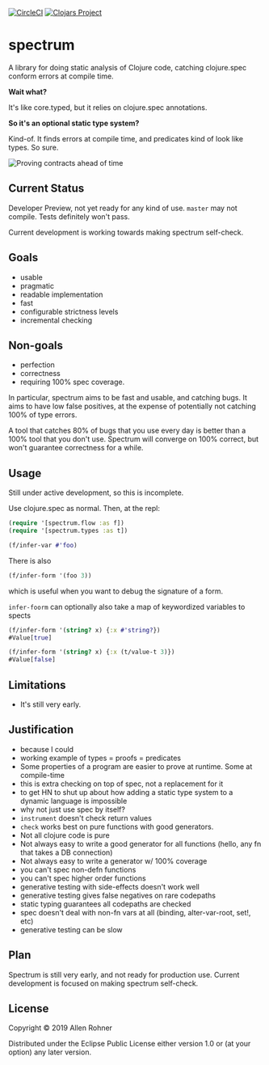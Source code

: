 [![CircleCI](https://circleci.com/gh/arohner/spectrum.svg?style=svg)](https://circleci.com/gh/arohner/spectrum)
[![Clojars Project](https://img.shields.io/clojars/v/spectrum.svg)](https://clojars.org/spectrum)

# spectrum

A library for doing static analysis of Clojure code, catching clojure.spec conform errors at compile time.

**Wait what?**

It's like core.typed, but it relies on clojure.spec annotations.

**So it's an optional static type system?**

Kind-of. It finds errors at compile time, and predicates kind of look like types. So sure.

![Proving contracts ahead of time](https://pbs.twimg.com/media/CphGpB5VUAAJyGL.jpg)

## Current Status

Developer Preview, not yet ready for any kind of use. `master` may not
compile. Tests definitely won't pass.

Current development is working towards making spectrum self-check.

## Goals

- usable
- pragmatic
- readable implementation
- fast
- configurable strictness levels
- incremental checking

## Non-goals

- perfection
- correctness
- requiring 100% spec coverage.

In particular, spectrum aims to be fast and usable, and catching
bugs. It aims to have low false positives, at the expense of
potentially not catching 100% of type errors.

A tool that catches 80% of bugs that you use every day is better
than a 100% tool that you don't use. Spectrum will converge on 100% correct,
but won't guarantee correctness for a while.

## Usage

Still under active development, so this is incomplete.

Use clojure.spec as normal. Then, at the repl:

```clojure
(require '[spectrum.flow :as f])
(require '[spectrum.types :as t])

(f/infer-var #'foo)
```


There is also

```clojure
(f/infer-form '(foo 3))
```
which is useful when you want to debug the signature of a form.

`infer-foorm` can optionally also take a map of keywordized variables to spects

```clojure
(f/infer-form '(string? x) {:x #'string?})
#Value[true]

(f/infer-form '(string? x) {:x (t/value-t 3)})
#Value[false]
```

## Limitations

- It's still very early.

## Justification

- because I could
- working example of types = proofs = predicates
- Some properties of a program are easier to prove at runtime. Some at compile-time
- this is extra checking on top of spec, not a replacement for it
- to get HN to shut up about how adding a static type system to a dynamic language is impossible
- why not just use spec by itself?
 - `instrument` doesn't check return values
 - `check` works best on pure functions with good generators.
  - Not all clojure code is pure
  - Not always easy to write a good generator for all functions (hello, any fn that takes a DB connection)
  - Not always easy to write a generator w/ 100% coverage
 - you can't spec non-defn functions
 - you can't spec higher order functions
 - generative testing with side-effects doesn't work well
 - generative testing gives false negatives on rare codepaths
 - static typing guarantees all codepaths are checked
 - spec doesn't deal with non-fn vars at all (binding, alter-var-root, set!, etc)
 - generative testing can be slow

## Plan

Spectrum is still very early, and not ready for production use. Current development is focused on making spectrum self-check.

## License

Copyright © 2019 Allen Rohner

Distributed under the Eclipse Public License either version 1.0 or (at
your option) any later version.
